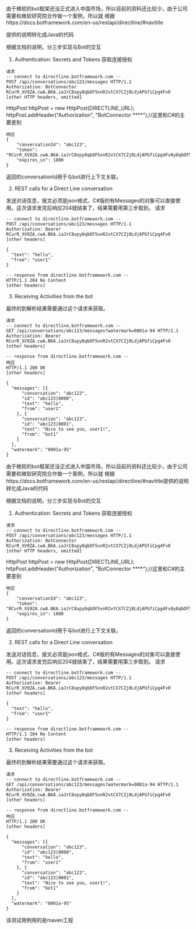 
由于微软的bot框架还没正式进入中国市场，所以目前的资料还比较少，由于公司需要和微软研究院合作做一个案例，所以就
根据https://docs.botframework.com/en-us/restapi/directline/#navtitle

提供的说明转化成Java的代码

根据文档的说明，分三步实现与Bot的交互

1. Authentication: Secrets and Tokens
获取连接授权


```
请求
-- connect to directline.botframework.com --
POST /api/conversations/abc123/messages HTTP/1.1
Authorization: BotConnector RCurR_XV9ZA.cwA.BKA.iaJrC8xpy8qbOF5xnR2vtCX7CZj0LdjAPGfiCpg4Fv0
[other HTTP headers, omitted]
```
HttpPost httpPost = new HttpPost(DIRECTLINE_URL);
httpPost.addHeader("Authorization", "BotConnector ****");//这里和C#的主要差别

```
响应
{
    "conversationId": "abc123",
    "token": "RCurR_XV9ZA.cwA.BKA.iaJrC8xpy8qbOF5xnR2vtCX7CZj0LdjAPGfiCpg4Fv0y8qbOF5xPGfiCpg4Fv0y8qqbOF5x8qbOF5xn",
    "expires_in": 1800
}
```
返回的conversationId用于与bot进行上下文关联。



2. REST calls for a Direct Line conversation

发送对话信息，报文必须是json格式，C#版的有Messages的对象可以直接使用。这次请求发完后响应204就结束了，结果需要用第三步取到。
请求

```
-- connect to directline.botframework.com --
POST /api/conversations/abc123/messages HTTP/1.1
Authorization: Bearer RCurR_XV9ZA.cwA.BKA.iaJrC8xpy8qbOF5xnR2vtCX7CZj0LdjAPGfiCpg4Fv0
[other headers]

{
  "text": "hello",
  "from": "user1"
}

-- response from directline.botframework.com --
HTTP/1.1 204 No Content
[other headers]
```


3. Receiving Activities from the bot

最终的到解析结果需要通过这个请求来获取。

```
请求
-- connect to directline.botframework.com --
GET /api/conversations/abc123/messages?watermark=0001a-94 HTTP/1.1
Authorization: Bearer RCurR_XV9ZA.cwA.BKA.iaJrC8xpy8qbOF5xnR2vtCX7CZj0LdjAPGfiCpg4Fv0
[other headers]

-- response from directline.botframework.com --
响应
HTTP/1.1 200 OK
[other headers]

{
  "messages": [{
      "conversation": "abc123",
      "id": "abc123|0000",
      "text": "hello",
      "from": "user1"
    }, {
      "conversation": "abc123",
      "id": "abc123|0001",
      "text": "Nice to see you, user1!",
      "from": "bot1"
    }
  ],
  "watermark": "0001a-95"
}
```


由于微软的bot框架还没正式进入中国市场，所以目前的资料还比较少，由于公司需要和微软研究院合作做一个案例，所以就
根据https://docs.botframework.com/en-us/restapi/directline/#navtitle提供的说明转化成Java的代码

根据文档的说明，分三步实现与Bot的交互

1. Authentication: Secrets and Tokens
获取连接授权


```
请求
-- connect to directline.botframework.com --
POST /api/conversations/abc123/messages HTTP/1.1
Authorization: BotConnector RCurR_XV9ZA.cwA.BKA.iaJrC8xpy8qbOF5xnR2vtCX7CZj0LdjAPGfiCpg4Fv0
[other HTTP headers, omitted]
```
HttpPost httpPost = new HttpPost(DIRECTLINE_URL);
httpPost.addHeader("Authorization", "BotConnector ****");//这里和C#的主要差别

```
响应
{
    "conversationId": "abc123",
    "token": "RCurR_XV9ZA.cwA.BKA.iaJrC8xpy8qbOF5xnR2vtCX7CZj0LdjAPGfiCpg4Fv0y8qbOF5xPGfiCpg4Fv0y8qqbOF5x8qbOF5xn",
    "expires_in": 1800
}
```
返回的conversationId用于与bot进行上下文关联。



2. REST calls for a Direct Line conversation

发送对话信息，报文必须是json格式，C#版的有Messages的对象可以直接使用。这次请求发完后响应204就结束了，结果需要用第三步取到。
请求

```
-- connect to directline.botframework.com --
POST /api/conversations/abc123/messages HTTP/1.1
Authorization: Bearer RCurR_XV9ZA.cwA.BKA.iaJrC8xpy8qbOF5xnR2vtCX7CZj0LdjAPGfiCpg4Fv0
[other headers]

{
  "text": "hello",
  "from": "user1"
}

-- response from directline.botframework.com --
HTTP/1.1 204 No Content
[other headers]
```


3. Receiving Activities from the bot

最终的到解析结果需要通过这个请求来获取。

```
请求
-- connect to directline.botframework.com --
GET /api/conversations/abc123/messages?watermark=0001a-94 HTTP/1.1
Authorization: Bearer RCurR_XV9ZA.cwA.BKA.iaJrC8xpy8qbOF5xnR2vtCX7CZj0LdjAPGfiCpg4Fv0
[other headers]

-- response from directline.botframework.com --
响应
HTTP/1.1 200 OK
[other headers]

{
  "messages": [{
      "conversation": "abc123",
      "id": "abc123|0000",
      "text": "hello",
      "from": "user1"
    }, {
      "conversation": "abc123",
      "id": "abc123|0001",
      "text": "Nice to see you, user1!",
      "from": "bot1"
    }
  ],
  "watermark": "0001a-95"
}
```


该测试用例用的是maven工程
